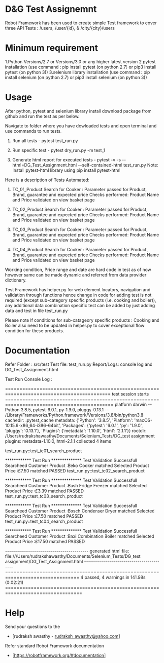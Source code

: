 # D&G Test Assignemnt

Robot Framework has been used to create simple Test framework to cover three API Tests : /users, /user/{id}, & /city/{city}/users

# Minimum requirement

1.Python Versions/2.7 or Versions/3.0 or any higher latest version
2.pytest installation (use command : pip install pytest (on python 2.7) or pip3 install pytest (on python 3))
3.selenium library installation (use command : pip install selenium (on python 2.7) or pip3 install selenium (on python 3))


# Usage

After python, pytest and selenium library install download package from github and run the test as per below.

Navigate to folder where you have dowloaded tests and open terminal and use commands to run tests.

1. Run all tests -
       pytest test_run.py <enter>

2. Run specific test -
      pytest dry_run.py -m test_1 <enter>

3. Generate html report for executed tests -
      pytest -v -s --html=DG_Test_Assignment.html --self-contained-html test_run.py <enter>
      Note: Install pytest-html library using pip install pytest-html

Here is a description of Tests Automated:

1. TC_01_Product Search for Cooker : Parameter passed for Product, Brand, guarantee and expected price
Checks performed: Product Name and Price validated on view basket page

2. TC_02_Product Search for Cooker : Parameter passed for Product, Brand, guarantee and expected price
Checks performed: Product Name and Price validated on view basket page

3. TC_03_Product Search for Cooker : Parameter passed for Product, Brand, guarantee and expected price
Checks performed: Product Name and Price validated on view basket page

4. TC_04_Product Search for Cooker : Parameter passed for Product, Brand, guarantee and expected price
Checks performed: Product Name and Price validated on view basket page

Working condition, Price range and date are hard code in test as of now however same can be made dynamic and referred from data provider dictionary.

Test Framework has helper.py for web element locators, navigation and validation through functions hence change in code for adding test is not required (except sub-category specific products (i.e. cooking and boiler)), any additional data combination specific test can be added by just adding data and test in file test_run.py

Please note If conditions for sub-catageory specific products : Cooking and Boiler also need to be updated in helper.py to cover exceptional flow condition for these products.

# Documentation

Refer Folder : src/test
Test file: test_run.py
Report/Logs: console log and DG_Test_Assignment.html

Test Run Console Log :

=========================================================================================== test session starts ============================================================================================
platform darwin -- Python 3.8.5, pytest-6.0.1, py-1.9.0, pluggy-0.13.1 -- /Library/Frameworks/Python.framework/Versions/3.8/bin/python3.8
cachedir: .pytest_cache
metadata: {'Python': '3.8.5', 'Platform': 'macOS-10.15.6-x86_64-i386-64bit', 'Packages': {'pytest': '6.0.1', 'py': '1.9.0', 'pluggy': '0.13.1'}, 'Plugins': {'metadata': '1.10.0', 'html': '2.1.1'}}
rootdir: /Users/rudrakshawasthy/Documents/Selenium_Tests/DG_test assignment
plugins: metadata-1.10.0, html-2.1.1
collected 4 items                                                                                                                                                                                          

test_run.py::test_tc01_search_product

************ Test Run **************
Test Validation Successfull
Searcheed Customer Product :Beko Cooker matched
Selected Product Price :£7.50 matched
PASSED
test_run.py::test_tc02_search_product

************ Test Run **************
Test Validation Successfull
Searcheed Customer Product :Bush Fridge Freezer matched
Selected Product Price :£3.39 matched
PASSED
test_run.py::test_tc03_search_product

************ Test Run **************
Test Validation Successfull
Searcheed Customer Product :Bosch Condenser Dryer matched
Selected Product Price :£7.50 matched
PASSED
test_run.py::test_tc04_search_product

************ Test Run **************
Test Validation Successfull
Searcheed Customer Product :Baxi Combination Boiler matched
Selected Product Price :£17.50 matched
PASSED

------------------------------------------ generated html file: file:///Users/rudrakshawasthy/Documents/Selenium_Tests/DG_test assignment/DG_Test_Assignment.html ------------------------------------------
================================================================================ 4 passed, 4 warnings in 141.98s (0:02:21) =================================================================================

# Help

Send your questions to the
- [rudraksh awasthy - rudraksh_awasthy@yahoo.com]

Refer standard Robot Framework documentation 	
- [https://robotframework.org/#documentation]
